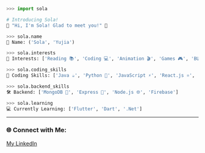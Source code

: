 ```python
>>> import sola

# Introducing Sola!
🎉 "Hi, I'm Sola! Glad to meet you!" 🎉

>>> sola.name
👤 Name: ('Sola', 'Yujia')

>>> sola.interests
🌟 Interests: ['Reading 📚', 'Coding 💻', 'Animation 🎬', 'Games 🎮', 'BUNNY 🐰']

>>> sola.coding_skills
🚀 Coding Skills: ['Java ☕️', 'Python 🐍', 'JavaScript ⚡️', 'React.js ⚛️', 'Django 🐍']

>>> sola.backend_skills
🛠️ Backend: ['MongoDB 🍃', 'Express 🚂', 'Node.js 🌐', 'Firebase']

>>> sola.learning
💻 Currently Learning: ['Flutter', 'Dart', '.Net']
```

---

### 🌐 Connect with Me:

[My LinkedIn](https://www.linkedin.com/in/yujia-chen-886920253/)

<!--
**Sola0404/Sola0404** is a ✨ _special_ ✨ repository because its `README.md` (this file) appears on your GitHub profile.

Here are some ideas to get you started:

- 🔭 I’m currently working on ...
- 🌱 I’m currently learning ...
- 👯 I’m looking to collaborate on ...
- 🤔 I’m looking for help with ...
- 💬 Ask me about ...
- 📫 How to reach me: ...
- 😄 Pronouns: ...
- ⚡ Fun fact: ...
-->
